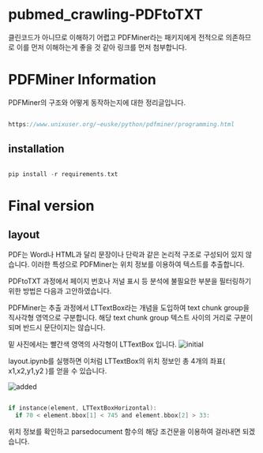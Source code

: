 # pubmed_crawling-PDFtoTXT
클린코드가 아니므로 이해하기 어렵고 PDFMiner라는 패키지에게 전적으로 의존하므로 이를 먼저 이해하는게 좋을 것 같아 링크를 먼저 첨부합니다. 

# PDFMiner Information
PDFMiner의 구조와 어떻게 동작하는지에 대한 정리글입니다. 
```c

https://www.unixuser.org/~euske/python/pdfminer/programming.html

```

## installation

```c

pip install -r requirements.txt

```
# Final version 


## layout
PDF는 Word나 HTML과 달리 문장이나 단락과 같은 논리적 구조로 구성되어 있지 않습니다. 이러한 특성으로 PDFMiner는 위치 정보를 이용하여 텍스트를 추출합니다. 

 PDFtoTXT 과정에서 페이지 번호나 저널 표시 등 분석에 불필요한 부분을 필터링하기 위한 방법은 다음과 고안하였습니다. 
 
PDFMiner는 추출 과정에서 LTTextBox라는 개념을 도입하여 text chunk group을 직사각형 영역으로 구분합니다. 해당 text chunk group 텍스트 사이의 거리로 구분이 되며 반드시 문단이지는 않습니다.

밑 사진에서는 빨간색 영역의 사각형이 LTTextBox 입니다. 
![initial](https://user-images.githubusercontent.com/84623098/154981111-506e1b76-7e99-40ee-ab72-2a3017ebd7a3.png)

layout.ipynb를 실행하면 이처럼 LTTextBox의 위치 정보인 총 4개의 좌표( x1,x2,y1,y2 )를 얻을 수 있습니다.

![added](https://user-images.githubusercontent.com/84623098/154982604-35c462df-c39b-463a-88cd-d54dd533b338.png)
```c

if instance(element, LTTextBoxHorizontal):
  if 70 < element.bbox[1] < 745 and element.bbox[2] > 33:

```

위치 정보를 확인하고 parsedocument 함수의 해당 조건문을 이용하여 걸러내면 되겠습니다. 



